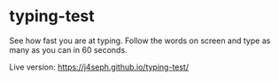 # typing-test
See how fast you are at typing. Follow the words on screen and type as many as you can in 60 seconds.

Live version: https://j4seph.github.io/typing-test/
